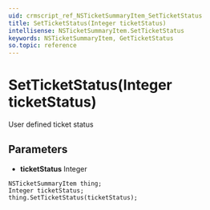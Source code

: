```yaml
---
uid: crmscript_ref_NSTicketSummaryItem_SetTicketStatus
title: SetTicketStatus(Integer ticketStatus)
intellisense: NSTicketSummaryItem.SetTicketStatus
keywords: NSTicketSummaryItem, GetTicketStatus
so.topic: reference
---
```


# SetTicketStatus(Integer ticketStatus)

User defined ticket status

## Parameters

* **ticketStatus** Integer

```crmscript
NSTicketSummaryItem thing;
Integer ticketStatus;
thing.SetTicketStatus(ticketStatus);
```

